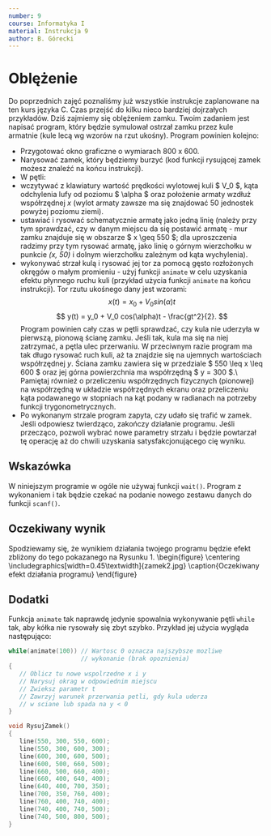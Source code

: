 ```yaml
---
number: 9
course: Informatyka I
material: Instrukcja 9
author: B. Górecki
---
```




# Oblężenie
Do poprzednich zajęć poznaliśmy już wszystkie instrukcje zaplanowane na ten kurs języka C. Czas przejść do kilku nieco bardziej dojrzałych przykładów. Dziś zajmiemy się oblężeniem zamku. Twoim zadaniem jest napisać program, który będzie symulował ostrzał zamku przez kule armatnie (kule lecą wg wzorów na rzut ukośny). Program powinien kolejno:
- Przygotować okno graficzne o wymiarach 800 x 600.
- Narysować zamek, który będziemy burzyć (kod funkcji rysującej zamek możesz znaleźć na końcu instrukcji).
- W pętli:
- wczytywać z klawiatury wartość prędkości wylotowej kuli $ V_0 $, kąta odchylenia lufy od poziomu $ \alpha $ oraz położenie armaty wzdłuż współrzędnej *x* (wylot armaty zawsze ma się znajdować 50 jednostek powyżej poziomu ziemi).
- ustawiać i rysować schematycznie armatę jako jedną linię (należy przy tym sprawdzać, czy w danym miejscu da się postawić armatę - mur zamku znajduje się w obszarze $ x \geq 550 $; dla uproszczenia radzimy przy tym rysować armatę, jako linię o górnym wierzchołku w punkcie *(x, 50)* i dolnym wierzchołku zależnym od kąta wychylenia).
- wykonywać strzał kulą i rysować jej tor za pomocą gęsto rozłożonych okręgów o małym promieniu - użyj funkcji `animate` w celu uzyskania efektu płynnego ruchu kuli (przykład użycia funkcji `animate` na końcu instrukcji). Tor rzutu ukośnego dany jest wzorami:
$$
x(t) = x_0 + V_0 sin(\alpha)t
$$
$$
y(t) = y_0 + V_0 cos(\alpha)t - \frac{gt^2}{2}.
$$
Program powinien cały czas w pętli sprawdzać, czy kula nie uderzyła w pierwszą, pionową ścianę zamku. Jeśli tak, kula ma się na niej zatrzymać, a pętla ulec przerwaniu. W przeciwnym razie program ma tak długo rysować ruch kuli, aż ta znajdzie się na ujemnych wartościach współrzędnej *y*. Ściana zamku zawiera się w przedziale $ 550 \leq x \leq 600 $ oraz jej górna powierzchnia ma współrzędną $ y = 300 $.\\
Pamiętaj również o przeliczeniu współrzędnych fizycznych (pionowej) na współrzędną w układzie współrzędnych ekranu oraz przeliczeniu kąta podawanego w stopniach na kąt podany w radianach na potrzeby funkcji trygonometrycznych.
- Po wykonanym strzale program zapyta, czy udało się trafić w zamek. Jeśli odpowiesz twierdząco, zakończy działanie programu. Jeśli przecząco, pozwoli wybrać nowe parametry strzału i będzie powtarzał tę operację aż do chwili uzyskania satysfakcjonującego cię wyniku.

## Wskazówka
W niniejszym programie w ogóle nie używaj funkcji `wait()`. Program z wykonaniem i tak będzie czekać na podanie nowego zestawu danych do funkcji `scanf()`.

## Oczekiwany wynik
Spodziewamy się, że wynikiem działania twojego programu będzie efekt zbliżony do tego pokazanego na Rysunku 1.
\begin{figure}
\centering
\includegraphics[width=0.45\textwidth]{zamek2.jpg}
\caption{Oczekiwany efekt działania programu}
\end{figure}

## Dodatki
Funkcja `animate` tak naprawdę jedynie spowalnia wykonywanie pętli `while` tak, aby kółka nie rysowały się zbyt szybko. Przykład jej użycia wygląda następująco:
```c++
while(animate(100)) // Wartosc 0 oznacza najszybsze mozliwe
                    // wykonanie (brak opoznienia)
{
   // Oblicz tu nowe wspolrzedne x i y
   // Narysuj okrag w odpowiednim miejscu
   // Zwieksz parametr t
   // Zawrzyj warunek przerwania petli, gdy kula uderza
   // w sciane lub spada na y < 0
}

void RysujZamek()
{
   line(550, 300, 550, 600);
   line(550, 300, 600, 300);
   line(600, 300, 600, 500);
   line(600, 500, 660, 500);
   line(660, 500, 660, 400);
   line(660, 400, 640, 400);
   line(640, 400, 700, 350);
   line(700, 350, 760, 400);
   line(760, 400, 740, 400);
   line(740, 400, 740, 500);
   line(740, 500, 800, 500);
}
```

